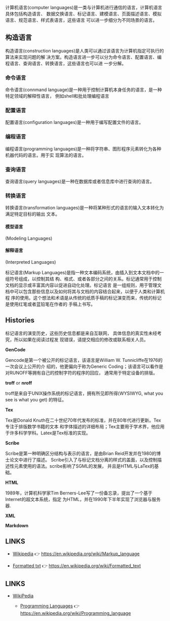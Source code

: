 计算机语言(computer languages)是一类与计算机进行通信的语言，计算机语言具体包括构造语言、
数据交换语言、标记语言、建模语言、页面描述语言、模拟语言、规范语言、样式表语言，这些语言
可以进一步细分为不同场景的语言。


## 构造语言

构造语言(construction languages)是人类可以通过该语言为计算机指定可执行的算法来实现问题的解
决方案。构造语言进一步可以分为命令语言、配置语言、编程语言、查询语言、转换语言，这些语言也可以进
一步分解。

### 命令语言

命令语言(connmand language)是一种用于控制计算机本身任务的语言，是一种特定领域的解释性语言，
例如shell和批处理编程语言

### 配置语言

配置语言(configuration languages)是一种用于编写配置文件的语言。

### 编程语言

编程语言(programming languages)是一种将字符串、图形程序元素转化为各种机器代码的语言。用于实
现算法的语言。

### 查询语言

查询语言(query languages)是一种在数据库或者信息库中进行查询的语言。

### 转换语言

转换语言(transformation languages)是一种将某种形式的语言的输入文本转化为满足特定目标的输出
文本。

#### 模型语言

(Modeling Languages)

#### 解释语言

(Interpreted Languages)

标记语言(Markup Languages)是指一种文本编码系统，由插入到文本文档中的一组符号组成，以控制其结
构、格式、或者各部分之间的关系。标记通常用于控制文档的显示或丰富其内容以促进自动化处理。标记语言
是一组规则，用于管理文档中可以包含那些信息以及如何将其与文档的内容结合起来，以便于人类和计算机程
序的使用。这个想法和术语是从传统的纸质手稿的标记演变而来，传统的标记是使用红笔或者蓝铅笔在作者的
手稿上书写。

## Histories

标记语言的演变历史，这些历史信息都是来自互联网， 具体信息的真实性未经考究，所以如果在阅读过程发
现错误，请提交相应的修改或联系相关人员。

**GenCode**

Gencode是第一个被公开的标记语言，该语言是William W. Tunnicliffe在1976的一次会议上公开的介
绍的，他更偏向于称为Generic Coding；该语言可以看作是对RUNOFF等拥有自己的控制字符的程序的回应，
通常用于特定设备的排版。

**troff** or **nroff**

troff是来自于UNIX操作系统的标记语言，拥有所见即所得(WYSIWYG, what you see is what you get)
的特征。

**Tex**

Tex是Donald Knuth在二十世纪70年代发布的标准，并在80年代进行更新。Tex专注于排版数学书籍的文本
和字体描述的详细布局；Tex主要用于学术界，他应用于许多科学学科。Latex是Tex标准的实现。

**Scribe**

Scribe是第一种明确区分结构与表示的语言，是由Brian Reid开发并在1980的博士论文中进行了描述。
Scribe引入了与标记文档分离的样式的盖面，以及控制描述性元素使用的语法。scribe影响了SGML的发展，
并且是HTML与LaTex的基础。

**HTML**

1989年，计算机科学家Tim Berners-Lee写了一份备忘录，提出了一个基于Internet的超文本系统，指定
为HTML，并在1990年下半年实现了浏览器与服务器.

**XML**

**Markdown**




## LINKS

* [Wikipedia](https://en.wikipedia.org/wiki/Markup_language)
  👉 <https://en.wikipedia.org/wiki/Markup_language>

* [Formatted txt](https://en.wikipedia.org/wiki/Formatted_text)
  👉 <https://en.wikipedia.org/wiki/Formatted_text>


## LINKS


* [WikiPedia](https://www.wikipedia.org/)

  * [Programming Languages](https://en.wikipedia.org/wiki/Programming_language)
    👉 <https://en.wikipedia.org/wiki/Programming_language>